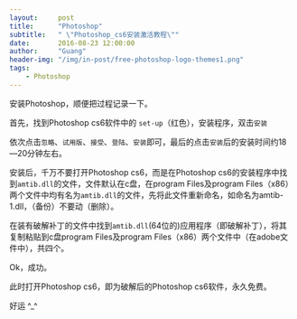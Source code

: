```yaml
---
layout:     post
title:      "Photoshop"
subtitle:   " \"Photoshop_cs6安装激活教程\""
date:       2016-08-23 12:00:00
author:     "Guang"
header-img: "/img/in-post/free-photoshop-logo-themes1.png"
tags:
    - Photoshop
---
```

安装Photoshop，顺便把过程记录一下。

首先，找到Photoshop cs6软件中的  `set-up`（红色），安装程序，双击``安装``      

依次点击`忽略`、`试用版`、`接受`、`登陆`、`安装`即可，最后的点击``安装``后的安装时间约18—20分钟左右。  

安装后，千万不要打开Photoshop cs6，而是在Photoshop cs6的安装程序中找到`amtib.dll`的文件，文件默认在c盘，在program Files及program Files（x86）两个文件中均有名为`amtib.dll`的文件，先将此文件重新命名，如命名为amtib-1.dll，（备份）不要动（删除）。  

在装有破解补丁的文件中找到`amtib.dll`(64位的)应用程序（即破解补丁），将其复制粘贴到c盘program Files及program Files（x86）两个文件中（在adobe文件中），共四个。

Ok，成功。  

此时打开Photoshop cs6，即为破解后的Photoshop cs6软件，永久免费。

好运 ^_^
